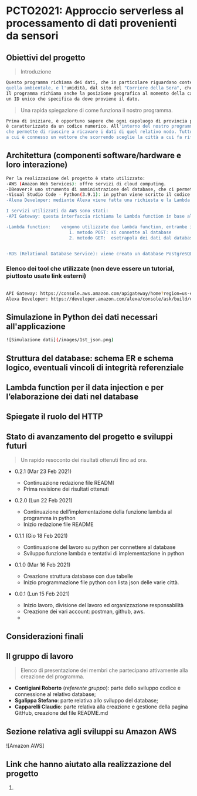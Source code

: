 # PCTO2021: Approccio serverless al processamento di dati provenienti da sensori 

## Obiettivi del progetto
> Introduzione

```sh
Questo programma richiama dei dati, che in particolare riguardano contenuto volumetrico dell'acqua, la temperatura del suolo,
quella ambientale, e l'umidità, dal sito del "Corriere della Sera", che li ha memorizzati e li classifica in base alla città.
Il programma richiama anche la posizione geografica al momento della cattura dei dati (latitudine e longitudine), insieme ad
un ID unico che specifica da dove proviene il dato.
```

> Una rapida spiegazione di come funziona il nostro programma.

```sh
Prima di iniziare, è opportuno sapere che ogni capoluogo di provincia presente nella lista del "Corriere della Sera" 
è caratterizzato da un codice numerico. All'interno del nostro programma python abbiamo realizzato una funzione "URL",
che permette di riuscire a ricavare i dati di quel relativo nodo. Tutto questo è possibile grazie alla funzione "node_code",
a cui è connesso un vettore che scorrendo sceglie la città a cui fa riferimento il codice.
```

## Architettura (componenti software/hardware e loro interazione)
```sh
Per la realizzazione del progetto è stato utilizzato:
-AWS (Amazon Web Services): offre servizi di cloud computing.
-DBeaver:è uno strumento di amministrazione del database, che ci permette di gestire il db creato da AWS
-Visual Studio Code - Python(3.9.1): in python viene scritto il codice che genera i dati dei nodi e invia il JSON all'API Gateway
-Alexa Developer: mediante Alexa viene fatta una richiesta e la Lambda restituisce il risultato

I servizi utilizzati da AWS sono stati:
-API Gateway: questa interfaccia richiama le Lambda function in base alle HTTP request.

-Lambda function:    vengono utilizzate due lambda function, entrambe in linguaggio python, ma con metodi diversi:
                        1. metodo POST: si connette al database
                        2. metodo GET:  esetrapola dei dati dal database e li restituisce in JSON


-RDS (Relational Database Service): viene creato un database PostgreSQL che, una volta configurato, viene gestito da DBeaver 

```


### Elenco dei tool che utilizzate (non deve essere un tutorial, piuttosto usate link esterni)
```sh

API Gateway: https://console.aws.amazon.com/apigateway/home?region=us-east-1#/apis/gcm2ijz2qa/resources/uil15qngw1
Alexa Developer: https://developer.amazon.com/alexa/console/ask/build/custom/amzn1.ask.skill.9a0eacce-aebe-4054-9a97-7aedf882dd66/development/it_IT/dashboard

```

## Simulazione in Python dei dati necessari all'applicazione
```sh
![Simulazione dati](/images/1st_json.png)
```
## Struttura del database: schema ER e schema logico, eventuali vincoli di integrità referenziale
## Lambda function per il data injection e per l’elaborazione dei dati nel database
## Spiegate il ruolo del HTTP 
## Stato di avanzamento del progetto e sviluppi futuri
> Un rapido resoconto dei risultati ottenuti fino ad ora.


* 0.2.1 (Mar 23 Feb 2021)
    * Continuazione redazione file READMI
    * Prima revisione dei risultati ottenuti
    
* 0.2.0 (Lun 22 Feb 2021)
    * Continuazione dell'implementazione della funzione lambda al programma in python
    * Inizio redazione file README
    
* 0.1.1 (Gio 18 Feb 2021)
    * Continuazione del lavoro su python per connettere al database
    * Sviluppo funzione lambda e tentativi di implementazione in python
    
* 0.1.0 (Mar 16 Feb 2021)
    * Creazione struttura database con due tabelle
    * Inizio programmazione file python con lista json delle varie città.
    
* 0.0.1 (Lun 15 Feb 2021)
    * Inizio lavoro, divisione del lavoro ed organizzazione responsabilità
    * Creazione dei vari account: postman, github, aws.
    * 
## Considerazioni finali

## Il gruppo di lavoro
> Elenco di presentazione dei membri che partecipano attivamente alla creazione del programma.


- **Contigiani Roberto** (_referente gruppo_): parte dello sviluppo codice e connessione al relativo database;
- **Sgalippa Stefano**: parte relativa allo sviluppo del database;
- **Capparelli Claudio**: parte relativa alla creazione e gestione della pagina GitHub, creazione del file README.md



## Sezione relativa agli sviluppi su Amazon AWS

![Amazon AWS]


## Link che hanno aiutato alla realizzazione del progetto

1. 
